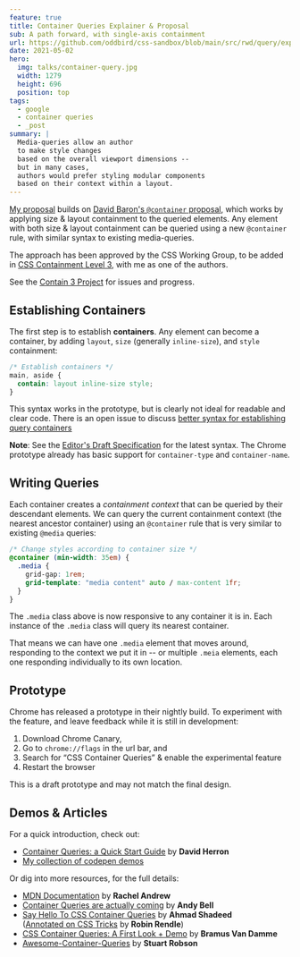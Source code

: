 ```yaml
---
feature: true
title: Container Queries Explainer & Proposal
sub: A path forward, with single-axis containment
url: https://github.com/oddbird/css-sandbox/blob/main/src/rwd/query/explainer.md
date: 2021-05-02
hero:
  img: talks/container-query.jpg
  width: 1279
  height: 696
  position: top
tags:
  - google
  - container queries
  - _post
summary: |
  Media-queries allow an author
  to make style changes
  based on the overall viewport dimensions --
  but in many cases,
  authors would prefer styling modular components
  based on their context within a layout.
---
```


[My proposal][issue] builds on
[David Baron's `@container` proposal][dbaron],
which works by applying
size & layout containment to the queried elements.
Any element with both size & layout containment
can be queried using a new `@container` rule,
with similar syntax to existing media-queries.

The approach has been approved
by the CSS Working Group,
to be added in [CSS Containment Level 3][css-contain],
with me as one of the authors.

See the [Contain 3 Project](https://github.com/w3c/csswg-drafts/projects/18)
for issues and progress.

[issue]: https://github.com/w3c/csswg-drafts/issues/5796
[dbaron]: https://github.com/dbaron/container-queries-implementability
[css-contain]: https://drafts.csswg.org/css-contain-3/

## Establishing Containers

The first step is to establish **containers**.
Any element can become a container,
by adding `layout`, `size` (generally `inline-size`),
and `style` containment:

```css
/* Establish containers */
main, aside {
  contain: layout inline-size style;
}
```

This syntax works in the prototype,
but is clearly not ideal for readable and clear code.
There is an open issue to discuss
[better syntax for establishing query containers][syntax]

[syntax]: https://github.com/w3c/csswg-drafts/issues/6174

**Note**:
See the [Editor's Draft Specification](https://drafts.csswg.org/css-contain-3/)
for the latest syntax.
The Chrome prototype already has basic support
for `container-type` and `container-name`.

## Writing Queries

Each container creates a _containment context_
that can be queried by their descendant elements.
We can query the current containment context
(the nearest ancestor container)
using an `@container` rule that is very similar
to existing `@media` queries:

```css
/* Change styles according to container size */
@container (min-width: 35em) {
  .media {
    grid-gap: 1rem;
    grid-template: "media content" auto / max-content 1fr;
  }
}
```

The `.media` class above is now
responsive to any container it is in.
Each instance of the `.media` class
will query its nearest container.

That means we can have one `.media` element that moves around,
responding to the context we put it in --
or multiple `.meia` elements,
each one responding individually
to its own location.

## Prototype

Chrome has released a prototype in their nightly build.
To experiment with the feature,
and leave feedback while it is still in development:

1. Download Chrome Canary,
2. Go to `chrome://flags` in the url bar, and
3. Search for “CSS Container Queries” & enable the experimental feature
4. Restart the browser

This is a draft prototype and may not match the final design.

## Demos & Articles

For a quick introduction,
check out:

- [Container Queries: a Quick Start Guide](https://www.oddbird.net/2021/04/05/containerqueries/)
  by **David Herron**
- [My collection of codepen demos](https://codepen.io/collection/XQrgJo)

Or dig into more resources,
for the full details:

- [MDN Documentation](https://developer.mozilla.org/en-US/docs/Web/CSS/CSS_Container_Queries)
  by **Rachel Andrew**
- [Container Queries are actually coming](https://piccalil.li/blog/container-queries-are-actually-coming)
  by **Andy Bell**
- [Say Hello To CSS Container Queries](https://ishadeed.com/article/say-hello-to-css-container-queries/)
  by **Ahmad Shadeed** \
  ([Annotated on CSS Tricks](https://css-tricks.com/say-hello-to-css-container-queries/)
   by **Robin Rendle**)
- [CSS Container Queries: A First Look + Demo](https://www.bram.us/2021/03/28/css-container-queries-a-first-look-and-demo/)
  by **Bramus Van Damme**
- [Awesome-Container-Queries](https://github.com/sturobson/Awesome-Container-Queries)
  by **Stuart Robson**
